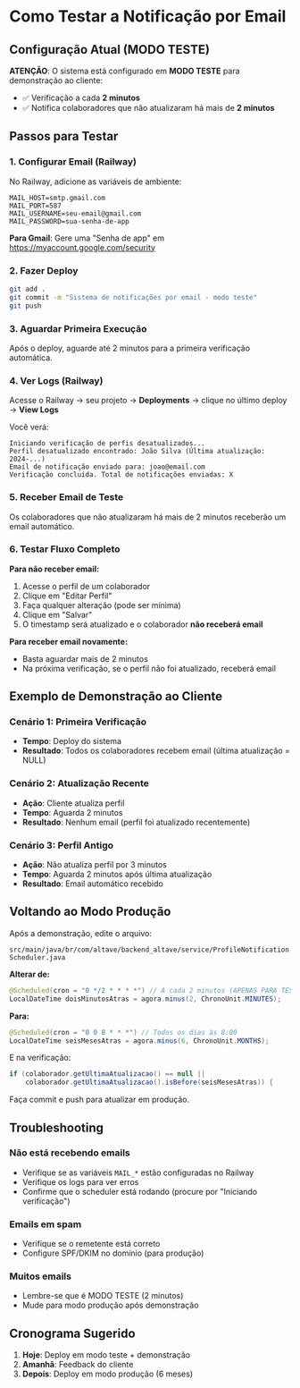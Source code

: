 # Como Testar a Notificação por Email

## Configuração Atual (MODO TESTE)

**ATENÇÃO**: O sistema está configurado em **MODO TESTE** para demonstração ao cliente:
- ✅ Verificação a cada **2 minutos**
- ✅ Notifica colaboradores que não atualizaram há mais de **2 minutos**

## Passos para Testar

### 1. Configurar Email (Railway)

No Railway, adicione as variáveis de ambiente:
```
MAIL_HOST=smtp.gmail.com
MAIL_PORT=587
MAIL_USERNAME=seu-email@gmail.com
MAIL_PASSWORD=sua-senha-de-app
```

**Para Gmail**: Gere uma "Senha de app" em https://myaccount.google.com/security

### 2. Fazer Deploy

```bash
git add .
git commit -m "Sistema de notificações por email - modo teste"
git push
```

### 3. Aguardar Primeira Execução

Após o deploy, aguarde até 2 minutos para a primeira verificação automática.

### 4. Ver Logs (Railway)

Acesse o Railway → seu projeto → **Deployments** → clique no último deploy → **View Logs**

Você verá:
```
Iniciando verificação de perfis desatualizados...
Perfil desatualizado encontrado: João Silva (Última atualização: 2024-...)
Email de notificação enviado para: joao@email.com
Verificação concluída. Total de notificações enviadas: X
```

### 5. Receber Email de Teste

Os colaboradores que não atualizaram há mais de 2 minutos receberão um email automático.

### 6. Testar Fluxo Completo

**Para não receber email:**
1. Acesse o perfil de um colaborador
2. Clique em "Editar Perfil"
3. Faça qualquer alteração (pode ser mínima)
4. Clique em "Salvar"
5. O timestamp será atualizado e o colaborador **não receberá email**

**Para receber email novamente:**
- Basta aguardar mais de 2 minutos
- Na próxima verificação, se o perfil não foi atualizado, receberá email

## Exemplo de Demonstração ao Cliente

### Cenário 1: Primeira Verificação
- **Tempo**: Deploy do sistema
- **Resultado**: Todos os colaboradores recebem email (última atualização = NULL)

### Cenário 2: Atualização Recente
- **Ação**: Cliente atualiza perfil
- **Tempo**: Aguarda 2 minutos
- **Resultado**: Nenhum email (perfil foi atualizado recentemente)

### Cenário 3: Perfil Antigo
- **Ação**: Não atualiza perfil por 3 minutos
- **Tempo**: Aguarda 2 minutos após última atualização
- **Resultado**: Email automático recebido

## Voltando ao Modo Produção

Após a demonstração, edite o arquivo:

`src/main/java/br/com/altave/backend_altave/service/ProfileNotificationScheduler.java`

**Alterar de:**
```java
@Scheduled(cron = "0 */2 * * * *") // A cada 2 minutos (APENAS PARA TESTE)
LocalDateTime doisMinutosAtras = agora.minus(2, ChronoUnit.MINUTES);
```

**Para:**
```java
@Scheduled(cron = "0 0 8 * * *") // Todos os dias às 8:00
LocalDateTime seisMesesAtras = agora.minus(6, ChronoUnit.MONTHS);
```

E na verificação:
```java
if (colaborador.getUltimaAtualizacao() == null || 
    colaborador.getUltimaAtualizacao().isBefore(seisMesesAtras)) {
```

Faça commit e push para atualizar em produção.

## Troubleshooting

### Não está recebendo emails
- Verifique se as variáveis `MAIL_*` estão configuradas no Railway
- Verifique os logs para ver erros
- Confirme que o scheduler está rodando (procure por "Iniciando verificação")

### Emails em spam
- Verifique se o remetente está correto
- Configure SPF/DKIM no domínio (para produção)

### Muitos emails
- Lembre-se que é MODO TESTE (2 minutos)
- Mude para modo produção após demonstração

## Cronograma Sugerido

1. **Hoje**: Deploy em modo teste + demonstração
2. **Amanhã**: Feedback do cliente
3. **Depois**: Deploy em modo produção (6 meses)

